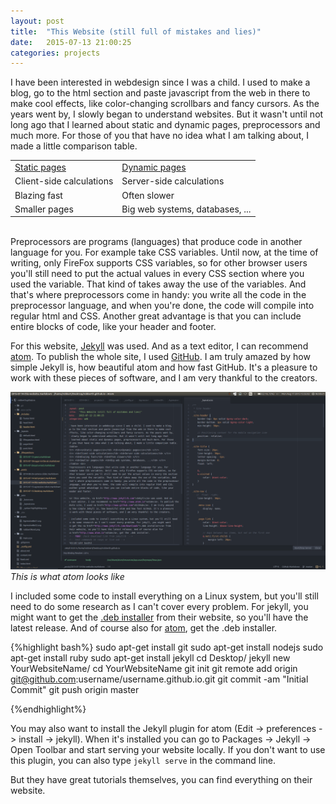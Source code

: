```yaml
---
layout: post
title:  "This Website (still full of mistakes and lies)"
date:   2015-07-13 21:00:25
categories: projects
---
```

I have been interested in webdesign since I was a child. I used to make a blog,
go to the html section and paste javascript from the web in there to make cool
effects, like color-changing scrollbars and fancy cursors. As the years went by,
I slowly began to understand websites. But it wasn't until not long ago that
I learned about static and dynamic pages, preprocessors and much more. For those
of you that have no idea what I am talking about, I made a little comparison table.
<table>
<tr> <td><u>Static pages</u></td> <td><u>Dynamic pages</u></td> </tr>
<tr> <td>Client-side calculations</td> <td>Server-side calculations</td> </tr>
<tr> <td>Blazing fast</td> <td>Often slower</td> </tr>
<tr> <td>Smaller pages</td> <td>Big web systems, databases, ...</td> </tr>
</table> <br>
Preprocessors are programs (languages) that produce code in another language for you. For
example take CSS variables. Until now, at the time of writing, only FireFox supports CSS variables, so for other browser users you'll still need to put the actual values in every CSS section where you used the variable. That kind of takes away the use of the variables. And that's where preprocessors come in handy: you write all the code in the preprocessor
language, and when you're done, the code will compile into regular html and CSS.
Another great advantage is that you can include entire blocks of code, like your
header and footer.

For this website, <a href="http://www.jekyllrb.com">Jekyll</a> was used. And as
a text editor, I can recommend <a href="http://www.atom.io">atom</a>. To publish the  whole site, I used <a href="http://www.github.com">GitHub</a>. I am truly amazed
by how simple Jekyll is, how beautiful atom and how fast GitHub. It's a pleasure
to work with these pieces of software, and I am very thankful to the creators.


<img src="/assets/img/ScreenshotAtom.png" alt="atomscreenshot" style="width: 600px;"/><br><i>This is what atom looks like</i><br>
<!-- TODO: put image in the middle -->

I included some code to install everything on a Linux system, but you'll still need to do some research as I can't cover every problem. For jekyll, you might want
to get the <a href="http://www.jekyllrb.com/downloads">.deb installer</a> from
their website, so you'll have the latest release. And of course also for
<a href="http://www.atom.io">atom</a>, get the .deb installer.
<!-- TODO: check Download link from jekyllrb  -->
<!-- test commands on raspi or live usb -->
{%highlight bash%}
sudo apt-get install git
sudo apt-get install nodejs
sudo apt-get install ruby
sudo apt-get install jekyll
cd Desktop/
jekyll new YourWebsiteName/
cd YourWebsiteName
git init
git remote add origin git@github.com:username/username.github.io.git
git commit -am "Initial Commit"
git push origin master

{%endhighlight%}

You may also want to install the Jekyll plugin for atom (Edit -> preferences -> install -> jekyll). When it's installed you can go to Packages -> Jekyll -> Open Toolbar
and start serving your website locally. If you don't want to use this plugin, you can
also type <code>jekyll serve</code> in the command line.

But they have great tutorials themselves, you can find everything on their website.
